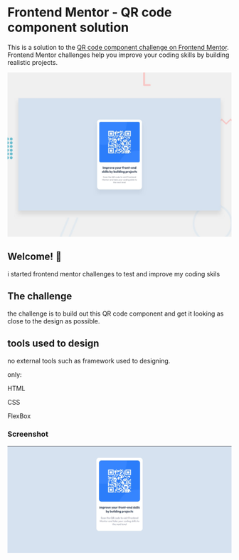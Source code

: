 # Frontend Mentor - QR code component solution

This is a solution to the [QR code component challenge on Frontend Mentor](https://www.frontendmentor.io/challenges/qr-code-component-iux_sIO_H). Frontend Mentor challenges help you improve your coding skills by building realistic projects. 

![Design preview for the QR code component coding challenge](./design/desktop-preview.jpg)

## Welcome! 👋

i started frontend mentor challenges to test and improve my coding skils

## The challenge

the challenge is to build out this QR code component and get it looking as close to the design as possible.

## tools used to design

no external tools such as framework used to designing.

only:

HTML

CSS

FlexBox

### Screenshot

![final screenshot](./screenshot.jpg)